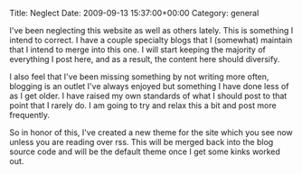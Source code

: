 Title: Neglect
Date: 2009-09-13 15:37:00+00:00
Category: general

I've been neglecting this website as well as others lately. This is something
I intend to correct. I have a couple specialty blogs that I (somewhat)
maintain that I intend to merge into this one. I will start keeping the
majority of everything I post here, and as a result, the content here should
diversify.

  
  
  
I also feel that I've been missing something by not writing more often,
blogging is an outlet I've always enjoyed but something I have done less of as
I get older. I have raised my own standards of what I should post to that
point that I rarely do. I am going to try and relax this a bit and post more
frequently.

  
  
  
So in honor of this, I've created a new theme for the site which you see now
unless you are reading over rss. This will be merged back into the blog source
code and will be the default theme once I get some kinks worked out.

